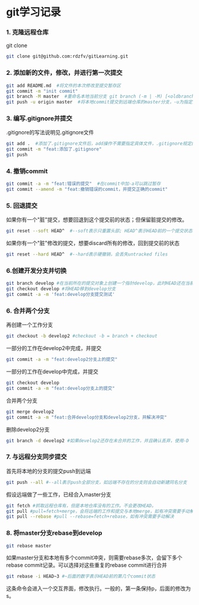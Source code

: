 # git学习记录

### 1. 克隆远程仓库
git clone
```bash
git clone git@github.com:rdzfv/gitLearning.git
```
### 2. 添加新的文件，修改，并进行第一次提交
```bash
git add README.md  #将文件的本次修改至提交暂存区
git commit -m "init commit"
git branch -M master  #重命名本地当前分支 git branch (-m | -M) [<oldbranch>] <newbranch>
git push -u origin master  #将本地commit提交到远端仓库的master分支，-u为指定上游
```
### 3. 编写.gitignore并提交
.gitignore的写法说明见.gitignore文件
```bash
git add .  #添加了.gitignore文件后，add操作不需要指定具体文件，.gitignore规定的文件之外都会被add
git commit -m "feat:添加了.gitignore"
git push
```
### 4. 撤销commit
```bash
git commit -a -m "feat:错误的提交"  #在commit中加-a可以跳过暂存
git commit --amend -m "feat:撤销错误的commit，并提交正确的commit"
```

### 5. 回退提交
如果你有一个"脏"提交，想要回退到这个提交前的状态；但保留脏提交的修改。
```bash
git reset --soft HEAD^  #--soft表示只重置头部; HEAD^表示HEAD前的一个提交状态
```
如果你有一个"脏"修改的提交，想要discard所有的修改，回到提交前的状态
```bash
git reset --hard HEAD^  #--hard表示硬撤销，会丢失untracked files
```

### 6.创建开发分支并切换
```bash
git branch develop #在当前所在的提交对象上创建一个指针develop，此时HEAD还在当前分支
git checkout develop #将HEAD移到develop分支
git commit -a -m 'feat:develop分支提交测试'
```

### 6. 合并两个分支
再创建一个工作分支
```bash
git checkout -b develop2 #checkout -b = branch + checkout
```
一部分的工作在develop2中完成，并提交
```bash
git commit -a -m "feat:develop2分支上的提交"
```
一部分的工作在develop中完成，并提交
```bash
git checkout develop
git commit -a -m "feat:develop分支上的提交"
```
合并两个分支
```bash
git merge develop2
git commit -a -m "feat:合并develop分支和develop2分支，并解决冲突"
```
删除develop2分支
```bash
git branch -d develop2 #如果develop2还存在未合并的工作，并且确认丢弃，使用-D
```

### 7. 与远程分支同步提交
首先将本地的分支的提交push到远端
```bash
git push --all #--all表示push全部分支，如远端不存在的分支则会自动新建同名分支
```
假设远端做了一些工作，已经合入master分支
```bash
git fetch #抓取远程仓库有，但是本地仓库没有的工作。不会更改HEAD。
git pull #pull=fetch+merge，会将远端的工作和提交与本地merge，如有冲突需要手动解决
git pull --rebase #pull --rebase=fetch+rebase，如有冲突需要手动解决
```

### 8. 将master分支rebase到develop
```bash
git rebase master
```
如果master分支和本地有多个commit冲突，则需要rebase多次，会留下多个rebase commit记录。可以选择对这些重复的rebase commit进行合并
```bash
git rebase -i HEAD~3 #~后面的数字表示HEAD前的第几个commit状态
```
这条命令会进入一个交互界面，修改执行。一般的，第一条保持p，后面的修改为s。
